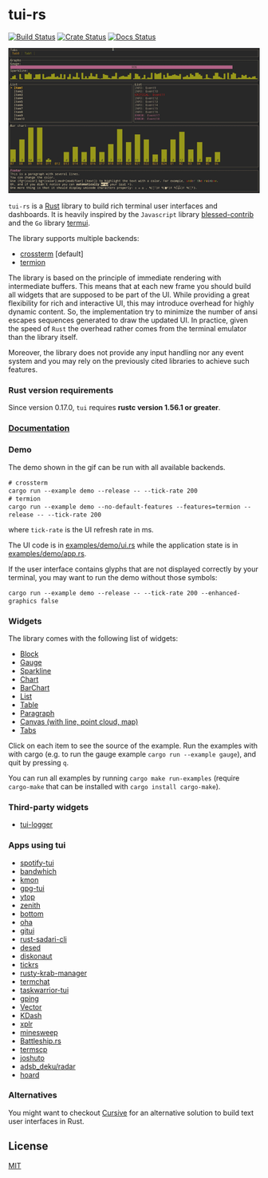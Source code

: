 # tui-rs

[![Build Status](https://github.com/fdehau/tui-rs/workflows/CI/badge.svg)](https://github.com/fdehau/tui-rs/actions?query=workflow%3ACI+)
[![Crate Status](https://img.shields.io/crates/v/tui.svg)](https://crates.io/crates/tui)
[![Docs Status](https://docs.rs/tui/badge.svg)](https://docs.rs/crate/tui/)

<img src="./assets/demo.gif" alt="Demo cast under Linux Termite with Inconsolata font 12pt">

`tui-rs` is a [Rust](https://www.rust-lang.org) library to build rich terminal
user interfaces and dashboards. It is heavily inspired by the `Javascript`
library [blessed-contrib](https://github.com/yaronn/blessed-contrib) and the
`Go` library [termui](https://github.com/gizak/termui).

The library supports multiple backends:
  - [crossterm](https://github.com/crossterm-rs/crossterm) [default]
  - [termion](https://github.com/ticki/termion)

The library is based on the principle of immediate rendering with intermediate
buffers. This means that at each new frame you should build all widgets that are
supposed to be part of the UI. While providing a great flexibility for rich and
interactive UI, this may introduce overhead for highly dynamic content. So, the
implementation try to minimize the number of ansi escapes sequences generated to
draw the updated UI. In practice, given the speed of `Rust` the overhead rather
comes from the terminal emulator than the library itself.

Moreover, the library does not provide any input handling nor any event system and
you may rely on the previously cited libraries to achieve such features.

### Rust version requirements

Since version 0.17.0, `tui` requires **rustc version 1.56.1 or greater**.

### [Documentation](https://docs.rs/tui)

### Demo

The demo shown in the gif can be run with all available backends.

```
# crossterm
cargo run --example demo --release -- --tick-rate 200
# termion
cargo run --example demo --no-default-features --features=termion --release -- --tick-rate 200
```

where `tick-rate` is the UI refresh rate in ms.

The UI code is in [examples/demo/ui.rs](https://github.com/fdehau/tui-rs/blob/v0.16.0/examples/demo/ui.rs) while the
application state is in [examples/demo/app.rs](https://github.com/fdehau/tui-rs/blob/v0.16.0/examples/demo/app.rs).

If the user interface contains glyphs that are not displayed correctly by your terminal, you may want to run
the demo without those symbols:

```
cargo run --example demo --release -- --tick-rate 200 --enhanced-graphics false
```

### Widgets

The library comes with the following list of widgets:

  * [Block](https://github.com/fdehau/tui-rs/blob/v0.16.0/examples/block.rs)
  * [Gauge](https://github.com/fdehau/tui-rs/blob/v0.16.0/examples/gauge.rs)
  * [Sparkline](https://github.com/fdehau/tui-rs/blob/v0.16.0/examples/sparkline.rs)
  * [Chart](https://github.com/fdehau/tui-rs/blob/v0.16.0/examples/chart.rs)
  * [BarChart](https://github.com/fdehau/tui-rs/blob/v0.16.0/examples/barchart.rs)
  * [List](https://github.com/fdehau/tui-rs/blob/v0.16.0/examples/list.rs)
  * [Table](https://github.com/fdehau/tui-rs/blob/v0.16.0/examples/table.rs)
  * [Paragraph](https://github.com/fdehau/tui-rs/blob/v0.16.0/examples/paragraph.rs)
  * [Canvas (with line, point cloud, map)](https://github.com/fdehau/tui-rs/blob/v0.16.0/examples/canvas.rs)
  * [Tabs](https://github.com/fdehau/tui-rs/blob/v0.16.0/examples/tabs.rs)

Click on each item to see the source of the example. Run the examples with with 
cargo (e.g. to run the gauge example `cargo run --example gauge`), and quit by pressing `q`.

You can run all examples by running `cargo make run-examples` (require
`cargo-make` that can be installed with `cargo install cargo-make`).

### Third-party widgets

* [tui-logger](https://github.com/gin66/tui-logger)

### Apps using tui

* [spotify-tui](https://github.com/Rigellute/spotify-tui)
* [bandwhich](https://github.com/imsnif/bandwhich)
* [kmon](https://github.com/orhun/kmon)
* [gpg-tui](https://github.com/orhun/gpg-tui)
* [ytop](https://github.com/cjbassi/ytop)
* [zenith](https://github.com/bvaisvil/zenith)
* [bottom](https://github.com/ClementTsang/bottom)
* [oha](https://github.com/hatoo/oha)
* [gitui](https://github.com/extrawurst/gitui)
* [rust-sadari-cli](https://github.com/24seconds/rust-sadari-cli)
* [desed](https://github.com/SoptikHa2/desed)
* [diskonaut](https://github.com/imsnif/diskonaut)
* [tickrs](https://github.com/tarkah/tickrs)
* [rusty-krab-manager](https://github.com/aryakaul/rusty-krab-manager)
* [termchat](https://github.com/lemunozm/termchat)
* [taskwarrior-tui](https://github.com/kdheepak/taskwarrior-tui)
* [gping](https://github.com/orf/gping/)
* [Vector](https://vector.dev)
* [KDash](https://github.com/kdash-rs/kdash)
* [xplr](https://github.com/sayanarijit/xplr)
* [minesweep](https://github.com/cpcloud/minesweep-rs)
* [Battleship.rs](https://github.com/deepu105/battleship-rs)
* [termscp](https://github.com/veeso/termscp)
* [joshuto](https://github.com/kamiyaa/joshuto)
* [adsb_deku/radar](https://github.com/wcampbell0x2a/adsb_deku#radar-tui)
* [hoard](https://github.com/Hyde46/hoard)

### Alternatives

You might want to checkout [Cursive](https://github.com/gyscos/Cursive) for an
alternative solution to build text user interfaces in Rust.

## License

[MIT](LICENSE)
